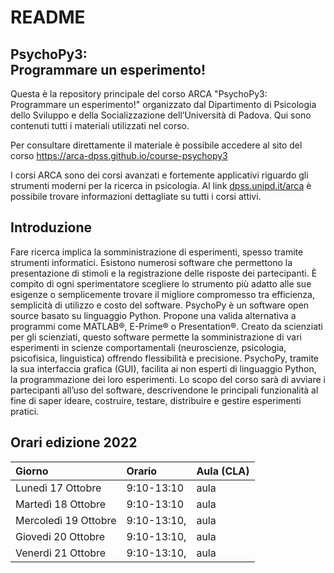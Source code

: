 # README

## PsychoPy3:<br>Programmare un esperimento!

<!-- badges: start -->
<!-- badges: end -->

Questa è la repository principale del corso ARCA "PsychoPy3: Programmare un esperimento!"
organizzato dal Dipartimento di Psicologia dello Sviluppo e della Socializzazione
dell’Università di Padova. Qui sono contenuti tutti i materiali utilizzati
nel corso. 

Per consultare direttamente il materiale è possibile accedere al sito del corso https://arca-dpss.github.io/course-psychopy3

I corsi ARCA sono dei corsi avanzati e fortemente applicativi riguardo
gli strumenti moderni per la ricerca in psicologia. Al link
[dpss.unipd.it/arca](https://www.dpss.unipd.it/arca) è possibile trovare
informazioni dettagliate su tutti i corsi attivi.

## Introduzione 

Fare ricerca implica la somministrazione di esperimenti, spesso tramite strumenti informatici. Esistono numerosi software che permettono la presentazione di stimoli e la registrazione delle risposte dei partecipanti. 
È compito di ogni sperimentatore scegliere lo strumento più adatto alle sue esigenze o semplicemente trovare il migliore compromesso tra efficienza, semplicità di utilizzo e costo del software.
PsychoPy è un software open source basato su linguaggio Python. Propone una valida alternativa a programmi come MATLAB®, E-Prime® o Presentation®. Creato da scienziati per gli scienziati, questo software permette la somministrazione di vari esperimenti in scienze comportamentali (neuroscienze, psicologia, psicofisica, linguistica) offrendo flessibilità e precisione. PsychoPy, tramite la sua interfaccia grafica (GUI), facilita ai non esperti di linguaggio Python, la programmazione dei loro esperimenti. 
Lo scopo del corso sarà di avviare i partecipanti all’uso del software, descrivendone le principali funzionalità al fine di saper ideare, costruire, testare, distribuire e gestire esperimenti pratici.

## Orari edizione 2022

| Giorno | Orario | Aula (CLA)|
| :--- | :--- | :--- |
| Lunedì 17 Ottobre | 9:10-13:10 | aula |
| Martedì 18 Ottobre | 9:10-13:10 | aula |
| Mercoledì 19 Ottobre | 9:10-13:10, | aula |
| Giovedi 20 Ottobre | 9:10-13:10, | aula |
| Venerdi 21 Ottobre | 9:10-13:10, | aula |


